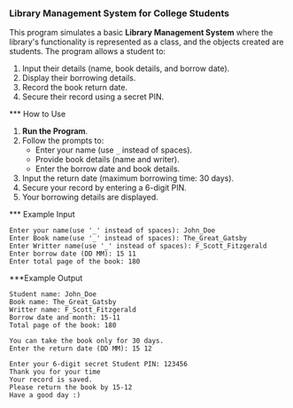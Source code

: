 ### Library Management System for College Students

This program simulates a basic **Library Management System** where the library's functionality is represented as a class, and the objects created are students. The program allows a student to:

1. Input their details (name, book details, and borrow date).
2. Display their borrowing details.
3. Record the book return date.
4. Secure their record using a secret PIN.

*** How to Use
1. **Run the Program**.
2. Follow the prompts to:
   - Enter your name (use `_` instead of spaces).
   - Provide book details (name and writer).
   - Enter the borrow date and book details.
3. Input the return date (maximum borrowing time: 30 days).
4. Secure your record by entering a 6-digit PIN.
5. Your borrowing details are displayed.

*** Example Input
```
Enter your name(use '_' instead of spaces): John_Doe
Enter Book name(use '_' instead of spaces): The_Great_Gatsby
Enter Writter name(use '_' instead of spaces): F_Scott_Fitzgerald
Enter borrow date (DD MM): 15 11
Enter total page of the book: 180
```
***Example Output
```
Student name: John_Doe
Book name: The_Great_Gatsby
Writter name: F_Scott_Fitzgerald
Borrow date and month: 15-11
Total page of the book: 180

You can take the book only for 30 days.
Enter the return date (DD MM): 15 12

Enter your 6-digit secret Student PIN: 123456
Thank you for your time
Your record is saved.
Please return the book by 15-12
Have a good day :)
```
